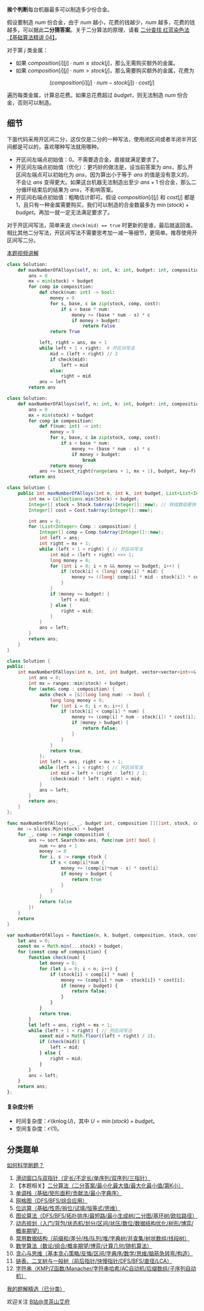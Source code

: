 **挨个判断**每台机器最多可以制造多少份合金。

假设要制造 $\textit{num}$ 份合金，由于 $\textit{num}$ 越小，花费的钱越少，$\textit{num}$ 越多，花费的钱越多，可以据此**二分猜答案**。关于二分算法的原理，请看 [二分查找 红蓝染色法【基础算法精讲 04】](https://www.bilibili.com/video/BV1AP41137w7/)。

对于第 $j$ 类金属：

- 如果 $\textit{composition}[i][j]\cdot \textit{num} \le \textit{stock}[j]$，那么无需购买额外的金属。
- 如果 $\textit{composition}[i][j]\cdot \textit{num} > \textit{stock}[j]$，那么需要购买额外的金属，花费为

$$
(\textit{composition}[i][j]\cdot \textit{num} - \textit{stock}[j])\cdot \textit{cost}[j]
$$

遍历每类金属，计算总花费。如果总花费超过 $\textit{budget}$，则无法制造 $\textit{num}$ 份合金，否则可以制造。

## 细节

下面代码采用开区间二分，这仅仅是二分的一种写法，使用闭区间或者半闭半开区间都是可以的，喜欢哪种写法就用哪种。

- 开区间左端点初始值：$0$。不需要造合金，直接就满足要求了。
- 开区间左端点初始值（优化）：更巧妙的做法是，设当前答案为 $\textit{ans}$，那么开区间左端点可以初始化为 $\textit{ans}$，因为算出小于等于 $\textit{ans}$ 的值是没有意义的，不会让 $\textit{ans}$ 变得更大。如果这台机器无法制造出至少 $\textit{ans}+1$ 份合金，那么二分循环结束后的结果为 $\textit{ans}$，不影响答案。
- 开区间右端点初始值：粗略估计即可。假设 $\textit{composition}[i][j]$ 和 $\textit{cost}[j]$ 都是 $1$，且只有一种金属需要购买，我们可以制造的合金数最多为 $\min(\textit{stock}) + \textit{budget}$。再加一就一定无法满足要求了。

对于开区间写法，简单来说 `check(mid) == true` 时更新的是谁，最后就返回谁。相比其他二分写法，开区间写法不需要思考加一减一等细节，更简单。推荐使用开区间写二分。

[本题视频讲解](https://www.bilibili.com/video/BV1Lm4y1N7mf/)

```py [sol-Python3]
class Solution:
    def maxNumberOfAlloys(self, n: int, k: int, budget: int, composition: List[List[int]], stock: List[int], cost: List[int]) -> int:
        ans = 0
        mx = min(stock) + budget
        for comp in composition:
            def check(num: int) -> bool:
                money = 0
                for s, base, c in zip(stock, comp, cost):
                    if s < base * num:
                        money += (base * num - s) * c
                        if money > budget:
                            return False
                return True

            left, right = ans, mx + 1
            while left + 1 < right:  # 开区间写法
                mid = (left + right) // 2
                if check(mid):
                    left = mid
                else:
                    right = mid
            ans = left
        return ans
```

```py [sol-Python3 库函数]
class Solution:
    def maxNumberOfAlloys(self, n: int, k: int, budget: int, composition: List[List[int]], stock: List[int], cost: List[int]) -> int:
        ans = 0
        mx = min(stock) + budget
        for comp in composition:
            def f(num: int) -> int:
                money = 0
                for s, base, c in zip(stock, comp, cost):
                    if s < base * num:
                        money += (base * num - s) * c
                        if money > budget:
                            break
                return money
            ans += bisect_right(range(ans + 1, mx + 1), budget, key=f)
        return ans
```

```java [sol-Java]
class Solution {
    public int maxNumberOfAlloys(int n, int k, int budget, List<List<Integer>> composition, List<Integer> Stock, List<Integer> Cost) {
        int mx = Collections.min(Stock) + budget;
        Integer[] stock = Stock.toArray(Integer[]::new); // 转成数组更快
        Integer[] cost = Cost.toArray(Integer[]::new);

        int ans = 0;
        for (List<Integer> Comp : composition) {
            Integer[] comp = Comp.toArray(Integer[]::new);
            int left = ans;
            int right = mx + 1;
            while (left + 1 < right) { // 开区间写法
                int mid = (left + right) >>> 1;
                long money = 0;
                for (int i = 0; i < n && money <= budget; i++) {
                    if (stock[i] < (long) comp[i] * mid) {
                        money += ((long) comp[i] * mid - stock[i]) * cost[i];
                    }
                }
                if (money <= budget) {
                    left = mid;
                } else {
                    right = mid;
                }
            }
            ans = left;
        }
        return ans;
    }
}
```

```cpp [sol-C++]
class Solution {
public:
    int maxNumberOfAlloys(int n, int, int budget, vector<vector<int>>& composition, vector<int>& stock, vector<int>& cost) {
        int ans = 0;
        int mx = ranges::min(stock) + budget;
        for (auto& comp : composition) {
            auto check = [&](long long num) -> bool {
                long long money = 0;
                for (int i = 0; i < n; i++) {
                    if (stock[i] < comp[i] * num) {
                        money += (comp[i] * num - stock[i]) * cost[i];
                        if (money > budget) {
                            return false;
                        }
                    }
                }
                return true;
            };
            int left = ans, right = mx + 1;
            while (left + 1 < right) { // 开区间写法
                int mid = left + (right - left) / 2;
                (check(mid) ? left : right) = mid;
            }
            ans = left;
        }
        return ans;
    }
};
```

```go [sol-Go]
func maxNumberOfAlloys(_, _, budget int, composition [][]int, stock, cost []int) (ans int) {
	mx := slices.Min(stock) + budget
	for _, comp := range composition {
		ans += sort.Search(mx-ans, func(num int) bool {
			num += ans + 1
			money := 0
			for i, s := range stock {
				if s < comp[i]*num {
					money += (comp[i]*num - s) * cost[i]
					if money > budget {
						return true
					}
				}
			}
			return false
		})
	}
	return
}
```

```js [sol-JavaScript]
var maxNumberOfAlloys = function(n, k, budget, composition, stock, cost) {
    let ans = 0;
    const mx = Math.min(...stock) + budget;
    for (const comp of composition) {
        function check(num) {
            let money = 0;
            for (let i = 0; i < n; i++) {
                if (stock[i] < comp[i] * num) {
                    money += (comp[i] * num - stock[i]) * cost[i];
                    if (money > budget) {
                        return false;
                    }
                }
            }
            return true;
        }
        let left = ans, right = mx + 1;
        while (left + 1 < right) { // 开区间写法
            const mid = Math.floor((left + right) / 2);
            if (check(mid)) {
                left = mid;
            } else {
                right = mid;
            }
        }
        ans = left;
    }
    return ans;
};
```

#### 复杂度分析

- 时间复杂度：$\mathcal{O}(kn\log U)$，其中 $U=\min(\textit{stock}) + \textit{budget}$。
- 空间复杂度：$\mathcal{O}(1)$。

## 分类题单

[如何科学刷题？](https://leetcode.cn/circle/discuss/RvFUtj/)

1. [滑动窗口与双指针（定长/不定长/单序列/双序列/三指针）](https://leetcode.cn/circle/discuss/0viNMK/)
2. 【本题相关】[二分算法（二分答案/最小化最大值/最大化最小值/第K小）](https://leetcode.cn/circle/discuss/SqopEo/)
3. [单调栈（基础/矩形面积/贡献法/最小字典序）](https://leetcode.cn/circle/discuss/9oZFK9/)
4. [网格图（DFS/BFS/综合应用）](https://leetcode.cn/circle/discuss/YiXPXW/)
5. [位运算（基础/性质/拆位/试填/恒等式/思维）](https://leetcode.cn/circle/discuss/dHn9Vk/)
6. [图论算法（DFS/BFS/拓扑排序/最短路/最小生成树/二分图/基环树/欧拉路径）](https://leetcode.cn/circle/discuss/01LUak/)
7. [动态规划（入门/背包/状态机/划分/区间/状压/数位/数据结构优化/树形/博弈/概率期望）](https://leetcode.cn/circle/discuss/tXLS3i/)
8. [常用数据结构（前缀和/差分/栈/队列/堆/字典树/并查集/树状数组/线段树）](https://leetcode.cn/circle/discuss/mOr1u6/)
9. [数学算法（数论/组合/概率期望/博弈/计算几何/随机算法）](https://leetcode.cn/circle/discuss/IYT3ss/)
10. [贪心与思维（基本贪心策略/反悔/区间/字典序/数学/思维/脑筋急转弯/构造）](https://leetcode.cn/circle/discuss/g6KTKL/)
11. [链表、二叉树与一般树（前后指针/快慢指针/DFS/BFS/直径/LCA）](https://leetcode.cn/circle/discuss/K0n2gO/)
12. [字符串（KMP/Z函数/Manacher/字符串哈希/AC自动机/后缀数组/子序列自动机）](https://leetcode.cn/circle/discuss/SJFwQI/)

[我的题解精选（已分类）](https://github.com/EndlessCheng/codeforces-go/blob/master/leetcode/SOLUTIONS.md)

欢迎关注 [B站@灵茶山艾府](https://space.bilibili.com/206214)
